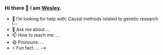 ### Hi there 👋 I am [Wesley](wesleywj.github.io). 

<!--
**wesleywj/wesleywj** is a ✨ _special_ ✨ repository because its `README.md` (this file) appears on your GitHub profile.

- 🔭 I’m currently working on: Agent-based models of armed conflict and genomic studies of life course inequalities
- 🌱 I’m currently learning: Python and sociogenomics-related analyses
<!-- - 👯 I’m looking to collaborate on -->
- 🤔 I’m looking for help with: Causal methods related to genetic research
!--
- 💬 Ask me about ...
- 📫 How to reach me: ...
- 😄 Pronouns: ...
- ⚡ Fun fact: ...
--> 

